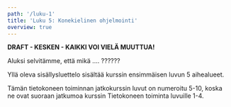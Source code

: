 ```yaml
---
path: '/luku-1'
title: 'Luku 5: Konekielinen ohjelmointi'
overview: true
---
```


**DRAFT - KESKEN - KAIKKI VOI VIELÄ MUUTTUA!**

Aluksi selvitämme, että mikä .... ??????

<please-login></please-login>

<pages-in-this-section></pages-in-this-section>

Yllä oleva sisällysluettelo sisältää kurssin ensimmäisen luvun 5 aihealueet. 

Tämän tietokoneen toiminnan jatkokurssin luvut on numeroitu 5-10, koska ne ovat suoraan jatkumoa kurssin Tietokoneen toiminta luvuille 1-4.

<exercises-in-this-section></exercises-in-this-section>
